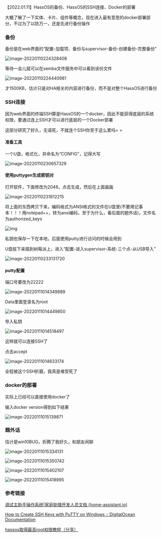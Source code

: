 【2022.01.11】HassOS的备份、HassOS的SSH连接、Docker的部署

大概了解了一下实体、卡片、组件等概念，现在进入最有意思的docker部署部分，不过为了以防万一，还是先进行备份操作

### 备份

备份是在web界面的“配置-加载项、备份与supervisor-备份-创建备份-完整备份”

![image-20220110224328408](https://i0.hdslb.com/bfs/album/ad7ed8da80de94d1953b05dee39d3ace110f60e8.png)

等待一会儿就可以在semba文件服务中可以看到该份文件

![image-20220110224440981](https://i0.hdslb.com/bfs/album/213d69906e4dbab24db26a6af056de589dff71f5.png)

才1500KB，估计只是对HA相关的内容进行备份，而不是对整个HassOS进行备份

### SSH连接

因为web界面的终端SSH算是HassOS的一个docker，因此不能获得底层的系统权限，要通过连上SSH才可以进行底层的一个Docker部署

这部分研究了好久，无语死，不就连个SSH你至于这么累吗= =

#### 准备工具

一个U盘，格式化，并命名为“CONFIG”，记得大写

![image-20220110230657329](https://i0.hdslb.com/bfs/album/e201006dad2b18f5647020eeb7d6c107bfbbe73f.png)

#### 使用puttygen生成密钥对

打开软件，下面修改为2048，点击生成，然后在上面画画

![image-20220110231812215](https://i0.hdslb.com/bfs/album/19b946a3742712ffa5c07bcdad086ac4b9d7246e.png)

将上面的东西拷贝下来，编码格式为ANSI格式的文件在U盘里(不要用记事本！！！用notepad++，转为ansi编码，至于为什么，看后面的题外话)，文件名为authorized_keys

![img](https://i0.hdslb.com/bfs/album/30a9aa363ea5957e3386341be4054a5eb8ee401a.jpg)

私钥也保存一下在本地，后面使用putty进行访问的时候会用到

U盘拔下来插到树莓派上，进入“配置-进入supervisor-系统-三个点-从USB导入”

![image-20220110233131720](https://i0.hdslb.com/bfs/album/6c5bf60b6a923515b4ec62fb45cad28b19af5750.png)

#### putty配置

端口号要改为22222

![image-20220111014349889](https://i0.hdslb.com/bfs/album/0c39e91404eca7597128e357bfb3370a0329e6f4.png)

Data里面登录名为root

![image-20220111014449850](https://i0.hdslb.com/bfs/album/55f1d8dfc4b9d262a34c8c97398180e113006c97.png)

导入私钥

![image-20220111014518497](https://i0.hdslb.com/bfs/album/1ab0f02c1c21fa4b83b871852a21f6f21832389b.png)

这样就可以连接SSH了

点击accept

![image-20220111014633174](https://i0.hdslb.com/bfs/album/6ba5d49bcdf2c95b2fe790e69ae067ce2b3ac3f6.png)

全程被这个SSH折磨，我真是难受死了

### docker的部署

实际上已经可以直接使用docker了

输入docker version得到如下结果

![image-20220111015139871](https://i0.hdslb.com/bfs/album/3357bdabba28eb510c3fb6a334301adb45c9865e.png)

### 题外话

估计是win10BUG，折腾了我好久，和朋友闲聊

![image-20220111015334131](https://i0.hdslb.com/bfs/album/c146a018cc890efee7a2af618cc2a8dc86024169.png)

![image-20220111015350742](https://i0.hdslb.com/bfs/album/12ed889ca2d93f3ce57918df85607efd7ffd14f3.png)

![image-20220111015402107](https://i0.hdslb.com/bfs/album/53fd7b0ff5aa01a2236a743866a61a0b2676026f.png)

![image-20220111015418995](https://i0.hdslb.com/bfs/album/06eba6dd376bebeff28546baa9aa3b32eb57bcc3.png)

### 参考链接

[调试主助手操作系统|家庭助理开发人员文档 (home-assistant.io)](https://developers.home-assistant.io/docs/operating-system/debugging/#generating-ssh-keys)

[How to Create SSH Keys with PuTTY on Windows :: DigitalOcean Documentation](https://docs.digitalocean.com/products/droplets/how-to/add-ssh-keys/create-with-putty/)

[hassos取得最高root权限教程（分享）](https://bbs.hassbian.com/thread-10841-1-1.html)